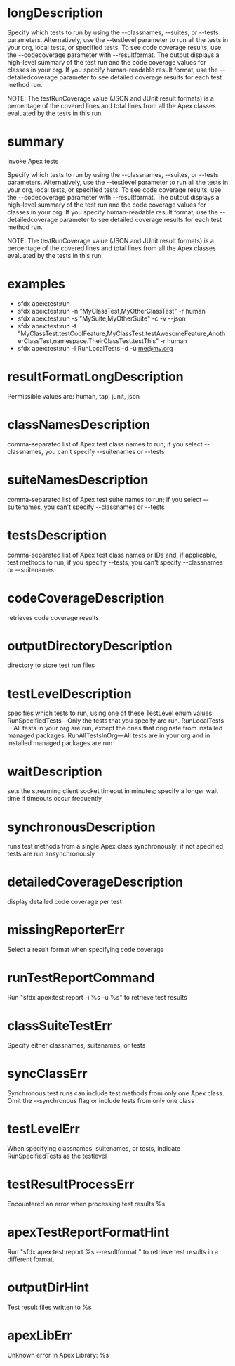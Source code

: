 # longDescription

Specify which tests to run by using the --classnames, --suites, or --tests parameters. Alternatively, use the --testlevel parameter to run all the tests in your org, local tests, or specified tests.
To see code coverage results, use the --codecoverage parameter with --resultformat. The output displays a high-level summary of the test run and the code coverage values for classes in your org. If you specify human-readable result format, use the --detailedcoverage parameter to see detailed coverage results for each test method run.

NOTE: The testRunCoverage value (JSON and JUnit result formats) is a percentage of the covered lines and total lines from all the Apex classes evaluated by the tests in this run.

# summary

invoke Apex tests

Specify which tests to run by using the --classnames, --suites, or --tests parameters. Alternatively, use the --testlevel parameter to run all the tests in your org, local tests, or specified tests.
To see code coverage results, use the --codecoverage parameter with --resultformat. The output displays a high-level summary of the test run and the code coverage values for classes in your org. If you specify human-readable result format, use the --detailedcoverage parameter to see detailed coverage results for each test method run.

NOTE: The testRunCoverage value (JSON and JUnit result formats) is a percentage of the covered lines and total lines from all the Apex classes evaluated by the tests in this run.

# examples

- sfdx apex:test:run
- sfdx apex:test:run -n "MyClassTest,MyOtherClassTest" -r human
- sfdx apex:test:run -s "MySuite,MyOtherSuite" -c -v --json
- sfdx apex:test:run -t "MyClassTest.testCoolFeature,MyClassTest.testAwesomeFeature,AnotherClassTest,namespace.TheirClassTest.testThis" -r human
- sfdx apex:test:run -l RunLocalTests -d <path to outputdir> -u me@my.org

# resultFormatLongDescription

Permissible values are: human, tap, junit, json

# classNamesDescription

comma-separated list of Apex test class names to run; if you select --classnames, you can't specify --suitenames or --tests

# suiteNamesDescription

comma-separated list of Apex test suite names to run; if you select --suitenames, you can't specify --classnames or --tests

# testsDescription

comma-separated list of Apex test class names or IDs and, if applicable, test methods to run; if you specify --tests, you can't specify --classnames or --suitenames

# codeCoverageDescription

retrieves code coverage results

# outputDirectoryDescription

directory to store test run files

# testLevelDescription

specifies which tests to run, using one of these TestLevel enum values:
RunSpecifiedTests—Only the tests that you specify are run.
RunLocalTests—All tests in your org are run, except the ones that originate from installed managed packages.
RunAllTestsInOrg—All tests are in your org and in installed managed packages are run

# waitDescription

sets the streaming client socket timeout in minutes; specify a longer wait time if timeouts occur frequently

# synchronousDescription

runs test methods from a single Apex class synchronously; if not specified, tests are run ansynchronously

# detailedCoverageDescription

display detailed code coverage per test

# missingReporterErr

Select a result format when specifying code coverage

# runTestReportCommand

Run "sfdx apex:test:report -i %s -u %s" to retrieve test results

# classSuiteTestErr

Specify either classnames, suitenames, or tests

# syncClassErr

Synchronous test runs can include test methods from only one Apex class. Omit the --synchronous flag or include tests from only one class

# testLevelErr

When specifying classnames, suitenames, or tests, indicate RunSpecifiedTests as the testlevel

# testResultProcessErr

Encountered an error when processing test results
%s

# apexTestReportFormatHint

Run "sfdx apex:test:report %s --resultformat <format>" to retrieve test results in a different format.

# outputDirHint

Test result files written to %s

# apexLibErr

Unknown error in Apex Library: %s
